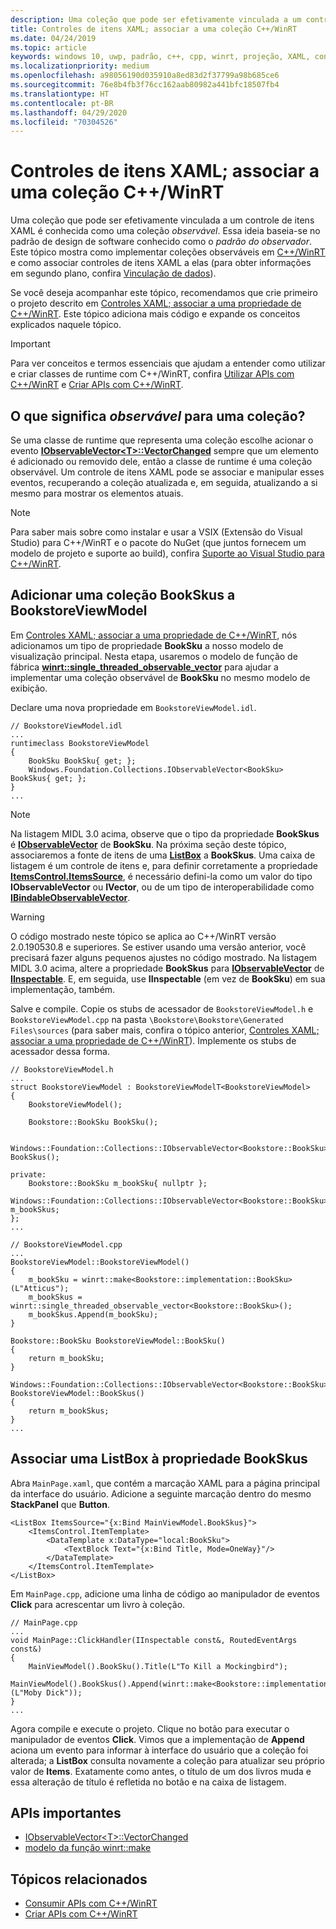 ```yaml
---
description: Uma coleção que pode ser efetivamente vinculada a um controle de itens XAML é conhecida como uma coleção *observável*. Este tópico mostra como implementar e consumir uma coleção observável e como associar um controle de itens XAML a ela.
title: Controles de itens XAML; associar a uma coleção C++/WinRT
ms.date: 04/24/2019
ms.topic: article
keywords: windows 10, uwp, padrão, c++, cpp, winrt, projeção, XAML, controle, associação, coleção
ms.localizationpriority: medium
ms.openlocfilehash: a98056190d035910a8ed83d2f37799a98b685ce6
ms.sourcegitcommit: 76e8b4fb3f76cc162aab80982a441bfc18507fb4
ms.translationtype: HT
ms.contentlocale: pt-BR
ms.lasthandoff: 04/29/2020
ms.locfileid: "70304526"
---
```

# <a name="xaml-items-controls-bind-to-a-cwinrt-collection"></a>Controles de itens XAML; associar a uma coleção C++/WinRT

Uma coleção que pode ser efetivamente vinculada a um controle de itens XAML é conhecida como uma coleção *observável*. Essa ideia baseia-se no padrão de design de software conhecido como o *padrão do observador*. Este tópico mostra como implementar coleções observáveis em [C++/WinRT](/windows/uwp/cpp-and-winrt-apis/intro-to-using-cpp-with-winrt) e como associar controles de itens XAML a elas (para obter informações em segundo plano, confira [Vinculação de dados](/windows/uwp/data-binding)).

Se você deseja acompanhar este tópico, recomendamos que crie primeiro o projeto descrito em [Controles XAML; associar a uma propriedade de C++/WinRT](binding-property.md). Este tópico adiciona mais código e expande os conceitos explicados naquele tópico.

> [!IMPORTANT]
> Para ver conceitos e termos essenciais que ajudam a entender como utilizar e criar classes de runtime com C++/WinRT, confira [Utilizar APIs com C++/WinRT](consume-apis.md) e [Criar APIs com C++/WinRT](author-apis.md).

## <a name="what-does-observable-mean-for-a-collection"></a>O que significa *observável* para uma coleção?
Se uma classe de runtime que representa uma coleção escolhe acionar o evento [**IObservableVector&lt;T&gt;::VectorChanged**](/uwp/api/windows.foundation.collections.iobservablevector-1.vectorchanged) sempre que um elemento é adicionado ou removido dele, então a classe de runtime é uma coleção observável. Um controle de itens XAML pode se associar e manipular esses eventos, recuperando a coleção atualizada e, em seguida, atualizando a si mesmo para mostrar os elementos atuais.

> [!NOTE]
> Para saber mais sobre como instalar e usar a VSIX (Extensão do Visual Studio) para C++/WinRT e o pacote do NuGet (que juntos fornecem um modelo de projeto e suporte ao build), confira [Suporte ao Visual Studio para C++/WinRT](intro-to-using-cpp-with-winrt.md#visual-studio-support-for-cwinrt-xaml-the-vsix-extension-and-the-nuget-package).

## <a name="add-a-bookskus-collection-to-bookstoreviewmodel"></a>Adicionar uma coleção **BookSkus** a **BookstoreViewModel**

Em [Controles XAML; associar a uma propriedade de C++/WinRT](binding-property.md), nós adicionamos um tipo de propriedade **BookSku** a nosso modelo de visualização principal. Nesta etapa, usaremos o modelo de função de fábrica [**winrt::single_threaded_observable_vector**](/uwp/cpp-ref-for-winrt/single-threaded-observable-vector) para ajudar a implementar uma coleção observável de **BookSku** no mesmo modelo de exibição.

Declare uma nova propriedade em `BookstoreViewModel.idl`.

```idl
// BookstoreViewModel.idl
...
runtimeclass BookstoreViewModel
{
    BookSku BookSku{ get; };
    Windows.Foundation.Collections.IObservableVector<BookSku> BookSkus{ get; };
}
...
```

> [!NOTE]
> Na listagem MIDL 3.0 acima, observe que o tipo da propriedade **BookSkus** é [**IObservableVector**](/uwp/api/windows.foundation.collections.ivector_t_) de **BookSku**. Na próxima seção deste tópico, associaremos a fonte de itens de uma [**ListBox**](/uwp/api/windows.ui.xaml.controls.listbox) a **BookSkus**. Uma caixa de listagem é um controle de itens e, para definir corretamente a propriedade [**ItemsControl.ItemsSource**](/uwp/api/windows.ui.xaml.controls.itemscontrol.itemssource), é necessário defini-la como um valor do tipo **IObservableVector** ou **IVector**, ou de um tipo de interoperabilidade como [**IBindableObservableVector**](/uwp/api/windows.ui.xaml.interop.ibindableobservablevector).

> [!WARNING]
> O código mostrado neste tópico se aplica ao C++/WinRT versão 2.0.190530.8 e superiores. Se estiver usando uma versão anterior, você precisará fazer alguns pequenos ajustes no código mostrado. Na listagem MIDL 3.0 acima, altere a propriedade **BookSkus** para [**IObservableVector**](/uwp/api/windows.foundation.collections.ivector_t_) de [**IInspectable**](/windows/desktop/api/inspectable/nn-inspectable-iinspectable). E, em seguida, use **IInspectable** (em vez de **BookSku**) em sua implementação, também.

Salve e compile. Copie os stubs de acessador de `BookstoreViewModel.h` e `BookstoreViewModel.cpp` na pasta `\Bookstore\Bookstore\Generated Files\sources` (para saber mais, confira o tópico anterior, [Controles XAML; associar a uma propriedade de C++/WinRT](binding-property.md)). Implemente os stubs de acessador dessa forma.

```cppwinrt
// BookstoreViewModel.h
...
struct BookstoreViewModel : BookstoreViewModelT<BookstoreViewModel>
{
    BookstoreViewModel();

    Bookstore::BookSku BookSku();

    Windows::Foundation::Collections::IObservableVector<Bookstore::BookSku> BookSkus();

private:
    Bookstore::BookSku m_bookSku{ nullptr };
    Windows::Foundation::Collections::IObservableVector<Bookstore::BookSku> m_bookSkus;
};
...
```

```cppwinrt
// BookstoreViewModel.cpp
...
BookstoreViewModel::BookstoreViewModel()
{
    m_bookSku = winrt::make<Bookstore::implementation::BookSku>(L"Atticus");
    m_bookSkus = winrt::single_threaded_observable_vector<Bookstore::BookSku>();
    m_bookSkus.Append(m_bookSku);
}

Bookstore::BookSku BookstoreViewModel::BookSku()
{
    return m_bookSku;
}

Windows::Foundation::Collections::IObservableVector<Bookstore::BookSku> BookstoreViewModel::BookSkus()
{
    return m_bookSkus;
}
...
```

## <a name="bind-a-listbox-to-the-bookskus-property"></a>Associar uma ListBox à propriedade **BookSkus**
Abra `MainPage.xaml`, que contém a marcação XAML para a página principal da interface do usuário. Adicione a seguinte marcação dentro do mesmo **StackPanel** que **Button**.

```xaml
<ListBox ItemsSource="{x:Bind MainViewModel.BookSkus}">
    <ItemsControl.ItemTemplate>
        <DataTemplate x:DataType="local:BookSku">
            <TextBlock Text="{x:Bind Title, Mode=OneWay}"/>
        </DataTemplate>
    </ItemsControl.ItemTemplate>
</ListBox>
```

Em `MainPage.cpp`, adicione uma linha de código ao manipulador de eventos **Click** para acrescentar um livro à coleção.

```cppwinrt
// MainPage.cpp
...
void MainPage::ClickHandler(IInspectable const&, RoutedEventArgs const&)
{
    MainViewModel().BookSku().Title(L"To Kill a Mockingbird");
    MainViewModel().BookSkus().Append(winrt::make<Bookstore::implementation::BookSku>(L"Moby Dick"));
}
...
```

Agora compile e execute o projeto. Clique no botão para executar o manipulador de eventos **Click**. Vimos que a implementação de **Append** aciona um evento para informar à interface do usuário que a coleção foi alterada; a **ListBox** consulta novamente a coleção para atualizar seu próprio valor de **Items**. Exatamente como antes, o título de um dos livros muda e essa alteração de título é refletida no botão e na caixa de listagem.

## <a name="important-apis"></a>APIs importantes
* [IObservableVector&lt;T&gt;::VectorChanged](/uwp/api/windows.foundation.collections.iobservablevector-1.vectorchanged)
* [modelo da função winrt::make](/uwp/cpp-ref-for-winrt/make)

## <a name="related-topics"></a>Tópicos relacionados
* [Consumir APIs com C++/WinRT](consume-apis.md)
* [Criar APIs com C++/WinRT](author-apis.md)
